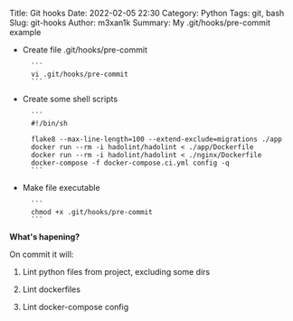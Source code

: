 Title: Git hooks
Date: 2022-02-05 22:30
Category: Python
Tags: git, bash
Slug: git-hooks
Author: m3xan1k
Summary: My .git/hooks/pre-commit example

* Create file .git/hooks/pre-commit

        ```
        vi .git/hooks/pre-commit
        ```
    >

* Create some shell scripts

        ```
        #!/bin/sh

        flake8 --max-line-length=100 --extend-exclude=migrations ./app
        docker run --rm -i hadolint/hadolint < ./app/Dockerfile
        docker run --rm -i hadolint/hadolint < ./nginx/Dockerfile
        docker-compose -f docker-compose.ci.yml config -q
        ```
    >


* Make file executable

        ```
        chmod +x .git/hooks/pre-commit
        ```
    >


**What's hapening?**

On commit it will:

1. Lint python files from project, excluding some dirs

2. Lint dockerfiles

3. Lint docker-compose config
